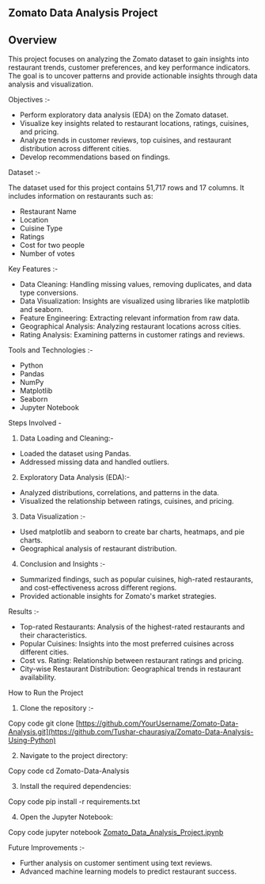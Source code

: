 Zomato Data Analysis Project
----------------------------------

## Overview

This project focuses on analyzing the Zomato dataset to gain insights into restaurant trends, customer preferences, and key performance indicators. The goal is to uncover patterns and provide actionable insights through data analysis and visualization.

Objectives :-

* Perform exploratory data analysis (EDA) on the Zomato dataset.
* Visualize key insights related to restaurant locations, ratings, cuisines, and pricing.
* Analyze trends in customer reviews, top cuisines, and restaurant distribution across different cities.
* Develop recommendations based on findings.

Dataset :-

The dataset used for this project contains 51,717 rows and 17 columns. It includes information on restaurants such as:

* Restaurant Name
* Location
* Cuisine Type
* Ratings
* Cost for two people
* Number of votes

Key Features :-

* Data Cleaning: Handling missing values, removing duplicates, and data type conversions.
* Data Visualization: Insights are visualized using libraries like matplotlib and seaborn.
* Feature Engineering: Extracting relevant information from raw data.
* Geographical Analysis: Analyzing restaurant locations across cities.
* Rating Analysis: Examining patterns in customer ratings and reviews.

Tools and Technologies :-

* Python
* Pandas
* NumPy
* Matplotlib
* Seaborn
* Jupyter Notebook

Steps Involved -

1. Data Loading and Cleaning:-

  * Loaded the dataset using Pandas.
  * Addressed missing data and handled outliers.

2. Exploratory Data Analysis (EDA):-

  * Analyzed distributions, correlations, and patterns in the data.
  * Visualized the relationship between ratings, cuisines, and pricing.

3. Data Visualization :-

  * Used matplotlib and seaborn to create bar charts, heatmaps, and pie charts.
  * Geographical analysis of restaurant distribution.

4. Conclusion and Insights :-

  * Summarized findings, such as popular cuisines, high-rated restaurants, and cost-effectiveness across different regions.
  * Provided actionable insights for Zomato's market strategies.

Results :-

* Top-rated Restaurants: Analysis of the highest-rated restaurants and their characteristics.
* Popular Cuisines: Insights into the most preferred cuisines across different cities.
* Cost vs. Rating: Relationship between restaurant ratings and pricing.
* City-wise Restaurant Distribution: Geographical trends in restaurant availability.

How to Run the Project

1. Clone the repository :-

Copy code
git clone [https://github.com/YourUsername/Zomato-Data-Analysis.git](https://github.com/Tushar-chaurasiya/Zomato-Data-Analysis-Using-Python)

2. Navigate to the project directory:

Copy code
cd Zomato-Data-Analysis

3. Install the required dependencies:

Copy code
pip install -r requirements.txt

4. Open the Jupyter Notebook:

Copy code
jupyter notebook [Zomato_Data_Analysis_Project.ipynb](https://github.com/Tushar-chaurasiya/Zomato-Data-Analysis-Using-Python/blob/main/Zomato%20Data%20Analysis%20Project.ipynb)

Future Improvements :-

* Further analysis on customer sentiment using text reviews.
* Advanced machine learning models to predict restaurant success.
